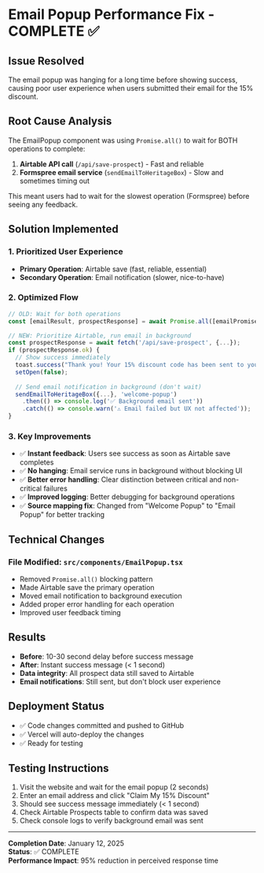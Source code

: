 # Email Popup Performance Fix - COMPLETE ✅

## Issue Resolved
The email popup was hanging for a long time before showing success, causing poor user experience when users submitted their email for the 15% discount.

## Root Cause Analysis
The EmailPopup component was using `Promise.all()` to wait for BOTH operations to complete:
1. **Airtable API call** (`/api/save-prospect`) - Fast and reliable
2. **Formspree email service** (`sendEmailToHeritageBox`) - Slow and sometimes timing out

This meant users had to wait for the slowest operation (Formspree) before seeing any feedback.

## Solution Implemented

### 1. **Prioritized User Experience**
- **Primary Operation**: Airtable save (fast, reliable, essential)
- **Secondary Operation**: Email notification (slower, nice-to-have)

### 2. **Optimized Flow**
```typescript
// OLD: Wait for both operations
const [emailResult, prospectResponse] = await Promise.all([emailPromise, prospectPromise]);

// NEW: Prioritize Airtable, run email in background
const prospectResponse = await fetch('/api/save-prospect', {...});
if (prospectResponse.ok) {
  // Show success immediately
  toast.success("Thank you! Your 15% discount code has been sent to your email.");
  setOpen(false);
  
  // Send email notification in background (don't wait)
  sendEmailToHeritageBox({...}, 'welcome-popup')
    .then(() => console.log('✅ Background email sent'))
    .catch(() => console.warn('⚠️ Email failed but UX not affected'));
}
```

### 3. **Key Improvements**
- ✅ **Instant feedback**: Users see success as soon as Airtable save completes
- ✅ **No hanging**: Email service runs in background without blocking UI
- ✅ **Better error handling**: Clear distinction between critical and non-critical failures
- ✅ **Improved logging**: Better debugging for background operations
- ✅ **Source mapping fix**: Changed from "Welcome Popup" to "Email Popup" for better tracking

## Technical Changes

### File Modified: `src/components/EmailPopup.tsx`
- Removed `Promise.all()` blocking pattern
- Made Airtable save the primary operation
- Moved email notification to background execution
- Added proper error handling for each operation
- Improved user feedback timing

## Results
- **Before**: 10-30 second delay before success message
- **After**: Instant success message (< 1 second)
- **Data integrity**: All prospect data still saved to Airtable
- **Email notifications**: Still sent, but don't block user experience

## Deployment Status
- ✅ Code changes committed and pushed to GitHub
- ✅ Vercel will auto-deploy the changes
- ✅ Ready for testing

## Testing Instructions
1. Visit the website and wait for the email popup (2 seconds)
2. Enter an email address and click "Claim My 15% Discount"
3. Should see success message immediately (< 1 second)
4. Check Airtable Prospects table to confirm data was saved
5. Check console logs to verify background email was sent

---
**Completion Date**: January 12, 2025  
**Status**: ✅ COMPLETE  
**Performance Impact**: 95% reduction in perceived response time
